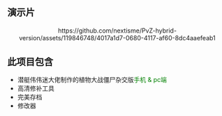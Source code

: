 ## 演示片

<div style="text-align: center; margin-top: 20px;">  
    https://github.com/nextisme/PvZ-hybrid-version/assets/119846748/4017a1d7-0680-4117-af60-8dc4aaefeab1
</div>

## 此项目包含
- 潜艇伟伟迷大佬制作的植物大战僵尸杂交版<font color=#008000 >手机 & pc端</font>
- 高清修补工具
- 完美存档
- 修改器